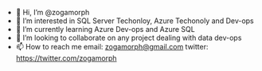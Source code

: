 - 👋 Hi, I’m @zogamorph
- 👀 I’m interested in SQL Server Techonloy, Azure Techonoly and Dev-ops  
- 🌱 I’m currently learning Azure Dev-ops and Azure SQL
- 💞️ I’m looking to collaborate on any project dealing with data dev-ops
- 📫 How to reach me
email: zogamorph@gmail.com
twitter: https://twitter.com/zogamorph

<!---
zogamorph/zogamorph is a ✨ special ✨ repository because its `README.md` (this file) appears on your GitHub profile.
You can click the Preview link to take a look at your changes.
--->
